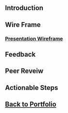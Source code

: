 ## Introduction


## Wire Frame
### [Presentation Wireframe]([https://duncbind.github.io/portfolio/](https://preview.shorthand.com/p0B2qSP9epgg9CXW))

## Feedback


## Peer Reveiw


## Actionable Steps



## [Back to Portfolio](https://duncbind.github.io/portfolio/)
